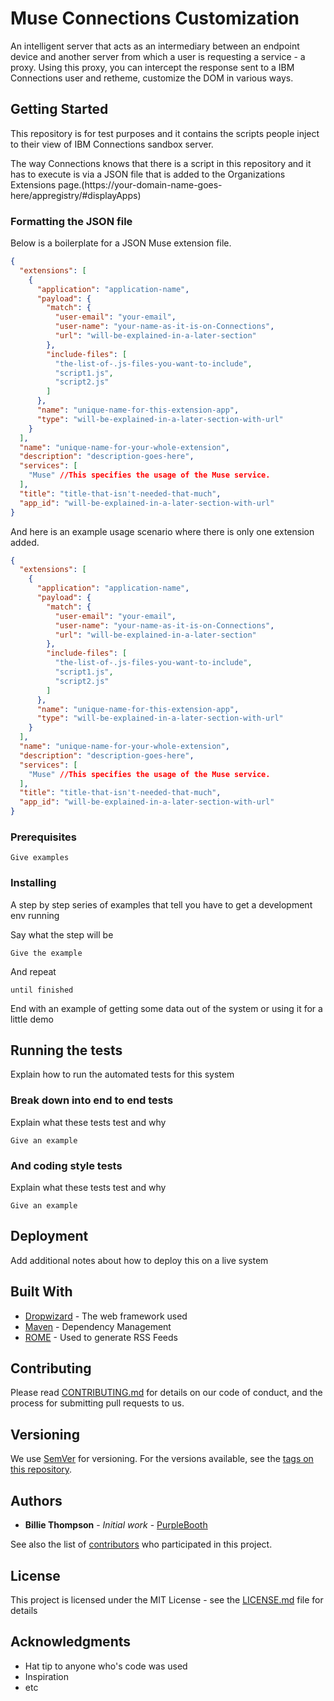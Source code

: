 # Muse Connections Customization

An intelligent server that acts as an intermediary between an endpoint device and another server from which a user is requesting a service - a proxy. Using this proxy, you can intercept the response sent to a IBM Connections user and retheme, customize the DOM in various ways.

## Getting Started

This repository is for test purposes and it contains the scripts people inject to their view of IBM Connections sandbox server.


The way Connections knows that there is a script in this repository and it has to execute is via a JSON file that is added to the Organizations Extensions page.(https://your-domain-name-goes-here/appregistry/#displayApps)

### Formatting the JSON file
Below is a boilerplate for a JSON Muse extension file.
```json
{
  "extensions": [
    {
      "application": "application-name",
      "payload": {
        "match": {
          "user-email": "your-email",
          "user-name": "your-name-as-it-is-on-Connections",
          "url": "will-be-explained-in-a-later-section"
        },
        "include-files": [
          "the-list-of-.js-files-you-want-to-include",
          "script1.js",
          "script2.js"
        ]
      },
      "name": "unique-name-for-this-extension-app",
      "type": "will-be-explained-in-a-later-section-with-url"
    }
  ],
  "name": "unique-name-for-your-whole-extension",
  "description": "description-goes-here",
  "services": [
    "Muse" //This specifies the usage of the Muse service.
  ],
  "title": "title-that-isn't-needed-that-much",
  "app_id": "will-be-explained-in-a-later-section-with-url"
}
```
And here is an example usage scenario where there is only one extension added.

```json
{
  "extensions": [
    {
      "application": "application-name",
      "payload": {
        "match": {
          "user-email": "your-email",
          "user-name": "your-name-as-it-is-on-Connections",
          "url": "will-be-explained-in-a-later-section"
        },
        "include-files": [
          "the-list-of-.js-files-you-want-to-include",
          "script1.js",
          "script2.js"
        ]
      },
      "name": "unique-name-for-this-extension-app",
      "type": "will-be-explained-in-a-later-section-with-url"
    }
  ],
  "name": "unique-name-for-your-whole-extension",
  "description": "description-goes-here",
  "services": [
    "Muse" //This specifies the usage of the Muse service.
  ],
  "title": "title-that-isn't-needed-that-much",
  "app_id": "will-be-explained-in-a-later-section-with-url"
}
```


### Prerequisites


```
Give examples
```

### Installing

A step by step series of examples that tell you have to get a development env running

Say what the step will be

```
Give the example
```

And repeat

```
until finished
```

End with an example of getting some data out of the system or using it for a little demo

## Running the tests

Explain how to run the automated tests for this system

### Break down into end to end tests

Explain what these tests test and why

```
Give an example
```

### And coding style tests

Explain what these tests test and why

```
Give an example
```

## Deployment

Add additional notes about how to deploy this on a live system

## Built With

* [Dropwizard](http://www.dropwizard.io/1.0.2/docs/) - The web framework used
* [Maven](https://maven.apache.org/) - Dependency Management
* [ROME](https://rometools.github.io/rome/) - Used to generate RSS Feeds

## Contributing

Please read [CONTRIBUTING.md](https://gist.github.com/PurpleBooth/b24679402957c63ec426) for details on our code of conduct, and the process for submitting pull requests to us.

## Versioning

We use [SemVer](http://semver.org/) for versioning. For the versions available, see the [tags on this repository](https://github.com/your/project/tags). 

## Authors

* **Billie Thompson** - *Initial work* - [PurpleBooth](https://github.com/PurpleBooth)

See also the list of [contributors](https://github.com/your/project/contributors) who participated in this project.

## License

This project is licensed under the MIT License - see the [LICENSE.md](LICENSE.md) file for details

## Acknowledgments

* Hat tip to anyone who's code was used
* Inspiration
* etc


